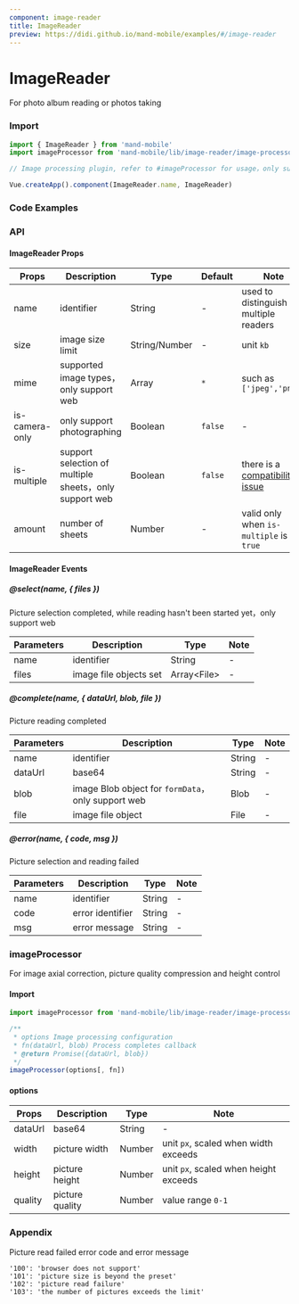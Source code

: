 ```yaml
---
component: image-reader
title: ImageReader
preview: https://didi.github.io/mand-mobile/examples/#/image-reader
---
```


# ImageReader


For photo album reading or photos taking

### Import

```javascript
import { ImageReader } from 'mand-mobile'
import imageProcessor from 'mand-mobile/lib/image-reader/image-processor'

// Image processing plugin, refer to #imageProcessor for usage，only support web

Vue.createApp().component(ImageReader.name, ImageReader)
```

### Code Examples

<demo-wrapper
  src="src/packages/image-reader/demo"
  :demos="demos"
/>

<script setup>
const demos = import.meta.globEager('../../../src/packages/image-reader/demo/demo*.vue')
</script>

<!-- DEMO -->

### API

#### ImageReader Props
|Props | Description | Type | Default | Note |
|----|-----|------|------|------|
|name|identifier|String|-|used to distinguish multiple readers|
|size|image size limit|String/Number|-|unit `kb`|
|mime|supported image types，only support web|Array|`*`|such as `['jpeg','png']`|
|is-camera-only|only support photographing|Boolean|`false`|-|
|is-multiple|support selection of multiple sheets，only support web|Boolean|`false`|there is a [compatibility issue](https://caniuse.com/#feat=input-file-multiple)|
|amount|number of sheets|Number|-|valid only when `is-multiple` is `true`|

#### ImageReader Events

##### @select(name, { files })
Picture selection completed, while reading hasn't been started yet，only support web

|Parameters | Description | Type| Note|
|-----|-----|-----|-----|
|name|identifier|String|-|
|files|image file objects set|Array\<File\>|-|

##### @complete(name, { dataUrl, blob, file })
Picture reading completed

|Parameters | Description | Type| Note|
|-----|-----|-----|-----|
|name|identifier|String|-|
|dataUrl|base64|String|-|
|blob|image Blob object for `formData`，only support web|Blob|-|
|file|image file object|File|-|

##### @error(name, { code, msg })
Picture selection and reading failed

|Parameters | Description | Type| Note|
|-----|-----|-----|-----|
|name|identifier|String|-|
|code|error identifier|String|-|
|msg|error message|String|-|

### imageProcessor

For image axial correction, picture quality compression and height control

#### Import

```javascript
import imageProcessor from 'mand-mobile/lib/image-reader/image-processor'

/**
 * options Image processing configuration
 * fn(dataUrl, blob) Process completes callback
 * @return Promise({dataUrl, blob})
 */
imageProcessor(options[, fn])

```

#### options

|Props | Description | Type | Note |
|-----|-----|-----|-----|
|dataUrl|base64|String|-|
|width|picture width|Number|unit `px`, scaled when width exceeds|
|height|picture height|Number|unit `px`, scaled when height exceeds|
|quality|picture quality|Number|value range `0-1`|

### Appendix
Picture read failed error code and error message

```
'100': 'browser does not support'
'101': 'picture size is beyond the preset'
'102': 'picture read failure'
'103': 'the number of pictures exceeds the limit'
```
